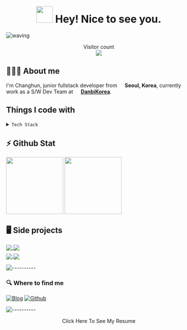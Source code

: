 


<h1 align="center">
  <img src="https://emojis.slackmojis.com/emojis/images/1600706728/10521/meow_code.gif?1600706728" width="45"/> 
  Hey! Nice to see you.
</h1>


![waving](https://capsule-render.vercel.app/api?type=soft&height=200&text=🎸&&color=gradient)


<p align="center"> 
  Visitor count<br>
  <img src="https://profile-counter.glitch.me/tlowac/count.svg" />
</p>

## 🙋🏻‍♂️ About me

<p>
  I'm Changhun, junior fullstack developer from 
  <img src="https://upload.wikimedia.org/wikipedia/commons/0/09/Flag_of_South_Korea.svg" width="13"/> 
  <b>Seoul, Korea</b>, currently work as a S/W Dev Team at <img src="https://avatars.githubusercontent.com/u/60495464?s=200&v=4" width="13"/> <a href="https://danbicorp.com" target="_blank"><b>DanbiKorea</b></a>. 
</p>

## Things I code with


<details>
 <summary><code>Tech Stack</code></summary>

  <h3>Programming</h3>

  <img alt="npm" src="https://img.shields.io/badge/NPM-%23000000.svg?style=for-the-badge&logo=npm&logoColor=white" />
  <img alt="yarn" src="https://img.shields.io/badge/-yarn-2C8EBB?style=for-the-badge&logo=yarn&logoColor=white" />
  <img alt="Gulp" src="https://img.shields.io/badge/-Gulp-CF4647?style=for-the-badge&logo=gulp&logoColor=white" />
  <img alt="TypeScript" src="https://img.shields.io/badge/-TypeScript-007ACC?style=for-the-badge&logo=typescript&logoColor=white" />
  <img alt="html5" src="https://img.shields.io/badge/-HTML5-E34F26?style=for-the-badge&logo=html5&logoColor=white" />
  <img alt="css3" src="https://img.shields.io/badge/-CSS3-1572B6?style=for-the-badge&logo=css3&logoColor=white" />
  <img alt="javascript" src="https://img.shields.io/badge/javascript-%23323330.svg?logo=Javascript&logoColor=%23F7DF1E&style=for-the-badge" alt="JavaScript" />
  <img alt="Python" src="https://img.shields.io/badge/-python-3776AB?style=for-the-badge&logo=python&logoColor=white" />
  <img src="https://img.shields.io/badge/react-%2320232a.svg?logo=react&logoColor=%2361dafb&style=for-the-badge" alt="React" />
  <img alt="Electron" src="https://img.shields.io/badge/-Electron-47848F?style=for-the-badge&logo=electron&logoColor=white" />
  <img alt="Webpack" src="https://img.shields.io/badge/-Webpack-8DD6F9?style=for-the-badge&logo=webpack&logoColor=white" /> 
  <img alt="Rollup" src="https://img.shields.io/badge/-Rollup-EC4A3F?style=for-the-badge&logo=rollup.js&logoColor=white" />
  <img alt="Babel" src="https://img.shields.io/badge/babel-%23323330.svg?logo=babel&logoColor=%23f9dc3e&style=for-the-badge"/>
  <img alt="Prettier" src="https://img.shields.io/badge/-Prettier-F7B93E?style=for-the-badge&logo=prettier&logoColor=white" />
  <img alt="ESLint" src="https://img.shields.io/badge/-ESLint-4B32C3?style=for-the-badge&logo=eslint&logoColor=white" />
  <img alt="git" src="https://img.shields.io/badge/-Git-F05032?style=for-the-badge&logo=git&logoColor=white" />
  <img alt="github actions" src="https://img.shields.io/badge/-Github_Actions-2088FF?style=for-the-badge&logo=github-actions&logoColor=white" />
  <img alt="Apollo" src="https://img.shields.io/badge/-Apollo%20GraphQL-311C87?style=for-the-badge&logo=apollo-graphql&logoColor=white" />
  <img alt="GraphQL" src="https://img.shields.io/badge/-GraphQL-E10098?style=for-the-badge&logo=graphql&logoColor=white" />
  <br/>
  <img alt="Storybook" src="https://img.shields.io/badge/-Storybook-FF4785?style=for-the-badge&logo=storybook&logoColor=white" />
  <img alt="Styled Components" src="https://img.shields.io/badge/-Styled_Components-db7092?style=for-the-badge&logo=styled-components&logoColor=white" />
  <img alt="Material UI" src="https://img.shields.io/badge/-MUI-0081CB?style=for-the-badge&logo=material-ui&logoColor=white" />
  <img alt="Tailwind Css" src="https://img.shields.io/badge/tailwindcss-%2338B2AC.svg?style=for-the-badge&logo=tailwind-css&logoColor=white" />

  <img alt="Express.js" src="https://img.shields.io/badge/express.js-%23000000.svg?logo=express&logoColor=white&style=for-the-badge" />
  <img alt="Django" src="https://img.shields.io/badge/-Django-092E20?style=for-the-badge&logo=django&logoColor=white" />
  <img alt="Nodejs" src="https://img.shields.io/badge/-Nodejs-43853d?style=for-the-badge&logo=Node.js&logoColor=white" />
  <img alt="Codecov" src="https://img.shields.io/badge/-Codecov-F01F7A?style=for-the-badge&logo=codecov&logoColor=white" />
  <img alt="Jest" src="https://img.shields.io/badge/-Jest-C21325?style=for-the-badge&logo=jest&logoColor=white" />
  <img alt="Cypress" src="https://img.shields.io/badge/-Cypress-000000?style=for-the-badge&logo=cypress&logoColor=white" />  
  <img alt="Docker" src="https://img.shields.io/badge/-Docker-46a2f1?style=for-the-badge&logo=docker&logoColor=white" />
  <img alt="MySQL" src="https://img.shields.io/badge/-MySQL-4479A1?style=for-the-badge&logo=mysql&logoColor=white" />
  <img alt="Firebase" src="https://img.shields.io/badge/-Firebase-FFCA28?style=for-the-badge&logo=firebase&logoColor=white" />
  <img alt="MongoDB" src="https://img.shields.io/badge/-MongoDB-13aa52?style=for-the-badge&logo=mongodb&logoColor=white" />
  <img alt="Redis" src="https://img.shields.io/badge/-Redis-DC382D?style=for-the-badge&logo=redis&logoColor=white" />
  <img alt="Swagger" src="https://img.shields.io/badge/-Swagger-85EA2D?style=for-the-badge&logo=swagger&logoColor=white" />
  <img alt="Postman" src="https://img.shields.io/badge/Postman-FF6C37?style=for-the-badge&logo=Postman&logoColor=white"/>
  <img alt="Serverless" src="https://img.shields.io/badge/-Serverless-FD5750?style=for-the-badge&logo=serverless&logoColor=white" />
  <img src="https://img.shields.io/badge/visual%20studio%20code-%230078d7.svg?logo=visual-studio-code&logoColor=white&style=for-the-badge" alt="Visual Studio Code" />
  <img src="https://img.shields.io/badge/AWS-%23FF9900.svg?style=for-the-badge&logo=amazon-aws&logoColor=white" alt="AWS" />
  <!-- <img alt="TensorFlow" src="https://img.shields.io/badge/-tensorflow-FF6F00?style=for-the-badge&logo=tensorflow&logoColor=white" /> -->
  <!-- <img alt="Go" src="https://img.shields.io/badge/-Go-00ADD8?style=for-the-badge&logo=go&logoColor=white" /> -->
  <!-- <img alt="Svelte" src="https://img.shields.io/badge/-Svelte-FF3E00?style=for-the-badge&logo=svelte&logoColor=white" /> -->

  <h3>Design</h3>
  <img alt="Photoshop" src="https://img.shields.io/badge/photoshop-%2331a8ff.svg?logo=adobe-photoshop&logoColor=white&style=for-the-badge" alt="Photoshop" />
  <img alt="illustrator" src="https://img.shields.io/badge/adobe%20illustrator-%23e68619.svg?logo=adobe-illustrator&logoColor=white&style=for-the-badge" alt="Adobe Illustrator" />
  <img alt="indesign" src="https://img.shields.io/badge/adobe%20indesign-%23ec5b62.svg?logo=adobe-indesign&logoColor=white&style=for-the-badge" alt="Adobe InDesign" />
  <img alt="Adobe XD" src="https://img.shields.io/badge/adobe%20xd-%23470137.svg?logo=adobe-xd&logoColor=white&style=for-the-badge" alt="Adobe XD" />
  <img alt="figma" src="https://img.shields.io/badge/figma-%23f24e1e.svg?logo=figma&logoColor=white&style=for-the-badge" alt="Figma" />

  <h3>E.T.C.</h3>

  <img alt="Reddit" src="https://img.shields.io/badge/Reddit-FF4500?style=for-the-badge&logo=reddit&logoColor=white" />
  <a href="https://stackoverflow.com/users/14330837/chang-hun-lee">
    <img alt="Stack Overflow" src="https://img.shields.io/badge/Stack_Overflow-FE7A16?style=for-the-badge&logo=stack-overflow&logoColor=white" />
  </a>
  <a href="https://www.codewars.com/users/tlowac" style="margin:0">
    <img alt="Codewars" src="https://img.shields.io/badge/Codewars-B1361E?style=for-the-badge&logo=codewars&logoColor=grey" />
  </a>
</details>


## ⚡ Github Stat

<div>
  <img align=top height="155em" src="https://github-readme-stats.vercel.app/api?username=tlowac&bg_color=282a36&title_color=fdaaaa&text_color=fdaaaa&icon_color=fdaaaa" style="display:inline; margin:0;"/>
  <img align=top height="155em" src="https://github-readme-stats.vercel.app/api/wakatime?username=tlowac&langs_count=8&layout=compact&bg_color=282a36&title_color=fdaaaa&text_color=fdaaaa&icon_color=fdaaaa" style="display:inline;margin:0;"/>
</div>



## 🖥️ Side projects

<div>
  <div style="margin-bottom:5px">
    <span>
      <a href="https://github.com/tlowac/tlowac">
        <img align="center" src="https://github-readme-stats.vercel.app/api/pin/?username=tlowac&repo=tlowac&layout=compact&bg_color=282a36&title_color=fdaaaa&text_color=fdaaaa&icon_color=fdaaaa" />
      </a>
    </span>
    <span>
      <a href="https://github.com/tlowac/tlowac">
        <img align="center" src="https://github-readme-stats.vercel.app/api/pin/?username=tlowac&repo=tlowac&layout=compact&bg_color=282a36&title_color=fdaaaa&text_color=fdaaaa&icon_color=fdaaaa" />
      </a>
    </span>
  </div>

  <div>
    <span>
      <a href="https://github.com/tlowac/tlowac">
        <img align="center" src="https://github-readme-stats.vercel.app/api/pin/?username=tlowac&repo=tlowac&layout=compact&bg_color=282a36&title_color=fdaaaa&text_color=fdaaaa&icon_color=fdaaaa" />
      </a>
    </span>
    <span>
      <a href="https://github.com/tlowac/tlowac">
        <img align="center" src="https://github-readme-stats.vercel.app/api/pin/?username=tlowac&repo=tlowac&layout=compact&bg_color=282a36&title_color=fdaaaa&text_color=fdaaaa&icon_color=fdaaaa" />
      </a>
    </span>
  </div>
</div>
<!-- ## Blog posts -->
<!-- BLOG-POST-LIST:START -->
<!-- BLOG-POST-LIST:END -->

![----------](https://raw.githubusercontent.com/pactumjs/pactum/master/assets/rainbow.png)

<h3>🔍 Where to find me</h3>
<p>
<a href="https://helicopter55.tistory.com/" target="_blank"><img alt="Blog" src="https://img.shields.io/badge/Blog-%23FF4088.svg?&style=for-the-badge&logo=hugo&logoColor=white" /></a>
<a href="https://github.com/tlowac" target="_blank"><img alt="Github" src="https://img.shields.io/badge/GitHub-%2312100E.svg?&style=for-the-badge&logo=Github&logoColor=white" /></a> 
<!-- <a href="https://twitter.com/AaronLiu00" target="_blank"><img alt="Twitter" src="https://img.shields.io/badge/twitter-%231DA1F2.svg?&style=for-the-badge&logo=twitter&logoColor=white" /></a> -->
</p>

![----------](https://raw.githubusercontent.com/pactumjs/pactum/master/assets/rainbow.png)

<p align="center">Click Here To See My Resume</p>


<!-- <a href="https://www.blackcater.com" alt="blackcater's blog" target="_blank">
  <img src="https://github.com/blackcater/blackcater/raw/main/images/social-blog.svg" height="40" />
</a>
<a href="mailto:i@blackcater.dev">
  <img src="https://github.com/blackcater/blackcater/raw/main/images/social-gmail.svg" height="40" />
</a>
<a href="https://leetcode-cn.com/u/blackcater/">
  <img src="https://github.com/blackcater/blackcater/raw/main/images/social-leetcode.svg" height="40" />
</a> -->


